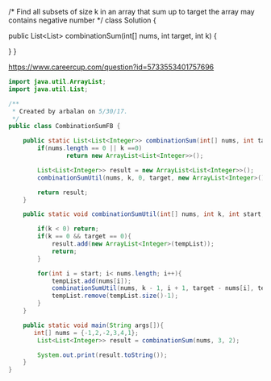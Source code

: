 /* Find all subsets of size k in an array that sum up to target 
the array may contains negative number */ 
class Solution { 

public List<List<Integer>> combinationSum(int[] nums, int target, int k) { 

}
}

https://www.careercup.com/question?id=5733553401757696

```java
import java.util.ArrayList;
import java.util.List;

/**
 * Created by arbalan on 5/30/17.
 */
public class CombinationSumFB {

    public static List<List<Integer>> combinationSum(int[] nums, int target, int k){
        if(nums.length == 0 || k ==0)
                return new ArrayList<List<Integer>>();

        List<List<Integer>> result = new ArrayList<List<Integer>>();
        combinationSumUtil(nums, k, 0, target, new ArrayList<Integer>(), result);

        return result;
    }

    public static void combinationSumUtil(int[] nums, int k, int start, int target, List<Integer> tempList, List<List<Integer>> result) {

        if(k < 0) return;
        if(k == 0 && target == 0){
            result.add(new ArrayList<Integer>(tempList));
            return;
        }

        for(int i = start; i< nums.length; i++){
            tempList.add(nums[i]);
            combinationSumUtil(nums, k - 1, i + 1, target - nums[i], tempList, result);
            tempList.remove(tempList.size()-1);
        }
    }

    public static void main(String args[]){
       int[] nums = {-1,2,-2,3,4,1};
        List<List<Integer>> result = combinationSum(nums, 3, 2);

        System.out.print(result.toString());
    }
}

```

